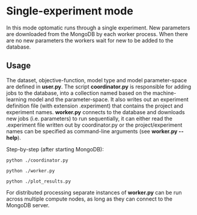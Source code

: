 # Single-experiment mode
In this mode optomatic runs through a single experiment. New parameters are downloaded from the MongoDB by each worker process. When there are no new parameters the workers wait for new to be added to the database.

## Usage
The dataset, objective-function, model type and model parameter-space are defined in **user.py**. The script **coordinator.py** is responsible for adding jobs to the database, into a collection named based on the machine-learning model and the parameter-space. It also writes out an experiment definition file (with extension .experiment) that contains the project and experiment names. **worker.py** connects to the database and downloads new jobs (i.e. parameters) to run sequentially, it can either read the .experiment file written out by coordinator.py or the project/experiment names can be specified as command-line arguments (see **worker.py --help**).

Step-by-step (after starting MongoDB):

    python ./coordinator.py
    
    python ./worker.py
    
    python ./plot_results.py
    
For distributed processing separate instances of **worker.py** can be run across multiple compute nodes, as long as they can connect to the MongoDB server.


